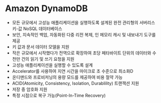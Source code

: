 # Amazon DynamoDB

- 모든 규모에서 고성능 애플리케이션을 실행하도록 설계된 완전 관리형의 서버리스 키-값  NoSQL 데이터베이스
- 보안, 지속적인 백업, 자동화된 다중 리전 복제, 인 메모리 캐시 및 내보내기 도구를 제공
- 키 값과 문서 데이터 모델을 지원
- 작은 규모에서 시작했다가 전역으로 확장하여 초당 페타바이트 단위의 데이터와 수천만 건의 읽기 및 쓰기 요청을 지원
- 고성능 애플리케이션을 실행할 수 있도록 설계
- Accelerator를 사용하여 지연 시간을 마이크로 초 수준으로 최소화D
- 온디맨드와 프로비저닝의 용량 모드를 제공하여 비용 절약 가능
- ACID(Atomicity, Consistency, Isolation, Durablility) 트랜잭션 지원
- 저장 중 암호화 지원
- 특정 시점으로 복구 가능(Point-In-Time Recovery)
